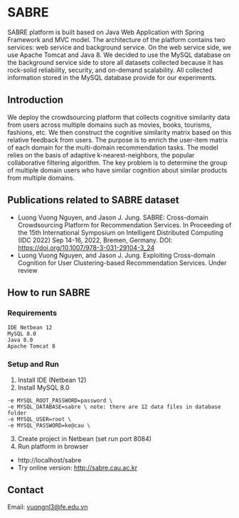 # SABRE
SABRE platform is built based on Java Web Application with Spring Framework and MVC model. The architecture of the platform contains two services: web service and background service. On the web service side, we use Apache Tomcat and Java 8. We decided to use the MySQL database on the background service side to store all datasets collected because it has rock-solid reliability, security, and on-demand scalability. All collected information stored in the MySQL database provide for our experiments.

## Introduction
We deploy the crowdsourcing platform that collects cognitive similarity data from users across multiple domains such as movies, books, tourisms, fashions, etc. We then construct the cognitive similarity matrix based on this relative feedback from users. The purpose is to enrich the user-item matrix of each domain for the multi-domain recommendation tasks. The model relies on the basis of adaptive k-nearest-neighbors, the popular collaborative filtering algorithm. The key problem is to determine the group of multiple domain users who have similar cognition about similar products from multiple domains. 

## Publications related to SABRE dataset
* Luong Vuong Nguyen, and Jason J. Jung. SABRE: Cross-domain Crowdsourcing Platform for Recommendation Services. In Proceeding of the 15th International Symposium on Intelligent Distributed Computing (IDC 2022) Sep 14-16, 2022, Bremen, Germany. DOI: https://doi.org/10.1007/978-3-031-29104-3_24
* Luong Vuong Nguyen, and Jason J. Jung. Exploiting Cross-domain Cognition for User Clustering-based Recommendation Services. Under review

## How to run SABRE
### Requirements
```
IDE Netbean 12
MySQL 8.0
Java 8.0
Apache Tomcat 8
```
### Setup and Run
1. Install IDE (Netbean 12)
2. Install MySQL 8.0
```
-e MYSQL_ROOT_PASSWORD=password \
-e MYSQL_DATABASE=sabre \ note: there are 12 data files in database folder
-e MYSQL_USER=root \
-e MYSQL_PASSWORD=ke@cau \
```
3. Create project in Netbean (set run port 8084)
4. Run platform in browser
* http://localhost/sabre
* Try online version: http://sabre.cau.ac.kr

## Contact
Email: vuongnl3@fe.edu.vn

